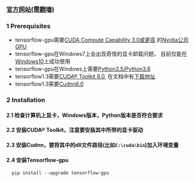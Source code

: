 ### [官方网站(需翻墙)](https://www.tensorflow.org/)

### 1 Prerequisites
* tensorflow-gpu需要[CUDA Compute Capability 3.0或更高](https://developer.nvidia.com/cuda-gpus)
的[Nvidia公司GPU](https://www.jd.com/)
* tensorflow-gpu在Windows7上会出现奇怪的显卡卸载问题，
目前仅能在[Windows10](https://www.microsoft.com/zh-cn/software-download/windows10)上成功使用
* tensorflow-gpu在Windows上需要[Python3.5/Python3.6](https://www.python.org/downloads/)
* tensorflow1.3需要[CUDA® Toolkit 8.0](http://docs.nvidia.com/cuda/cuda-installation-guide-microsoft-windows/),
在文档中有[下载地址](https://developer.nvidia.com/cuda-downloads)
* tensorflow1.3需要[Cudnn6.0](https://developer.nvidia.com/cudnn)

### 2 Installation
#### 2.1 检查计算机上显卡，Windows版本，Python版本是否符合要求
#### 2.2 安装CUDA® Toolkit，注意要安装其中所带的显卡驱动
#### 2.3 安装Cudnn，要将其中的dll文件路径(比如```C:\cuda\bin```)加入环境变量
#### 2.4 安装Tensorflow-gpu

      pip install --upgrade tensorflow-gpu